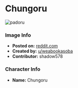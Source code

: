 # Chungoru

![padoru](https://raw.githubusercontent.com/shadow578/Project-Padoru/master/Padoru/other-chungoru.png "Chungoru")

### Image Info
* **Posted on:**     [reddit.com](https://www.reddit.com/r/Padoru/comments/a923zy/chungoru_chungoru/)
* **Created by:**    [u/weabookasoba](https://github.com/shadow578/Project-Padoru/blob/master/table-of-contents/creators/uweabookasoba.md)
* **Contributor:**   shadow578

### Character Info
* **Name:**   Chungoru


